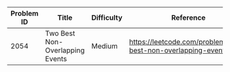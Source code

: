 | Problem ID | Title | Difficulty | Reference
| --- | --- | --- | ---
| 2054 | Two Best Non-Overlapping Events | Medium | https://leetcode.com/problems/two-best-non-overlapping-events/
